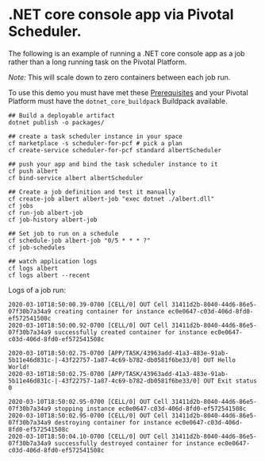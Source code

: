 # .NET core console app via Pivotal Scheduler.

The following is an example of running a .NET core console app as a job rather than a
long running task on the Pivotal Platform.

*Note:* This will scale down to zero containers between each job run.

To use this demo you must have met these [Prerequisites](https://docs.pivotal.io/scheduler/1-2/using.html#prereqs) and your Pivotal Platform must have the `dotnet_core_buildpack` Buildpack available.


```
## Build a deployable artifact
dotnet publish -o packages/

## create a task scheduler instance in your space
cf marketplace -s scheduler-for-pcf # pick a plan
cf create-service scheduler-for-pcf standard albertScheduler

## push your app and bind the task scheduler instance to it
cf push albert
cf bind-service albert albertScheduler

## Create a job definition and test it manually
cf create-job albert albert-job "exec dotnet ./albert.dll"
cf jobs
cf run-job albert-job
cf job-history albert-job

## Set job to run on a schedule
cf schedule-job albert-job "0/5 * * * ?"
cf job-schedules

## watch application logs
cf logs albert
cf logs albert --recent
```


Logs of a job run:

```
2020-03-10T18:50:00.39-0700 [CELL/0] OUT Cell 31411d2b-8040-44d6-86e5-07f30b7a34a9 creating container for instance ec0e0647-c03d-406d-8fd0-ef572541508c
2020-03-10T18:50:00.92-0700 [CELL/0] OUT Cell 31411d2b-8040-44d6-86e5-07f30b7a34a9 successfully created container for instance ec0e0647-c03d-406d-8fd0-ef572541508c

2020-03-10T18:50:02.75-0700 [APP/TASK/43963add-41a3-483e-91ab-5b11e46d831c-|-43f22757-1a87-4c69-b782-db0581f6be33/0] OUT Hello World!
2020-03-10T18:50:02.75-0700 [APP/TASK/43963add-41a3-483e-91ab-5b11e46d831c-|-43f22757-1a87-4c69-b782-db0581f6be33/0] OUT Exit status 0

2020-03-10T18:50:02.95-0700 [CELL/0] OUT Cell 31411d2b-8040-44d6-86e5-07f30b7a34a9 stopping instance ec0e0647-c03d-406d-8fd0-ef572541508c
2020-03-10T18:50:02.95-0700 [CELL/0] OUT Cell 31411d2b-8040-44d6-86e5-07f30b7a34a9 destroying container for instance ec0e0647-c03d-406d-8fd0-ef572541508c
2020-03-10T18:50:04.10-0700 [CELL/0] OUT Cell 31411d2b-8040-44d6-86e5-07f30b7a34a9 successfully destroyed container for instance ec0e0647-c03d-406d-8fd0-ef572541508c
```
